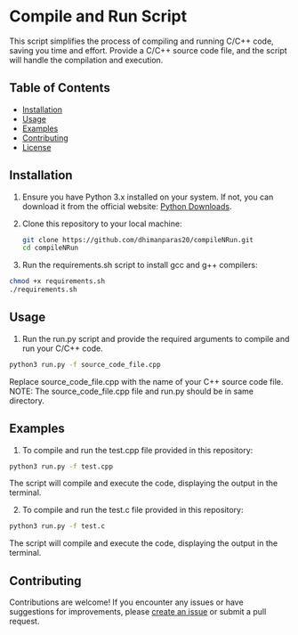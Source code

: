 # Compile and Run Script

This script simplifies the process of compiling and running C/C++ code, saving you time and effort. Provide a C/C++ source code file, and the script will handle the compilation and execution.

## Table of Contents

- [Installation](#installation)
- [Usage](#usage)
- [Examples](#examples)
- [Contributing](#contributing)
- [License](#license)

## Installation

1. Ensure you have Python 3.x installed on your system. If not, you can download it from the official website: [Python Downloads](https://www.python.org/downloads/).

2. Clone this repository to your local machine:

   ```bash
   git clone https://github.com/dhimanparas20/compileNRun.git
   cd compileNRun
   ```

3. Run the requirements.sh script to install gcc and g++ compilers:

  ```bash
  chmod +x requirements.sh
  ./requirements.sh
  ```

## Usage

1. Run the run.py script and provide the required arguments to compile and run your C/C++ code.

  ```bash
  python3 run.py -f source_code_file.cpp
  ```
Replace source_code_file.cpp with the name of your C++ source code file.
NOTE: The source_code_file.cpp file and run.py should be in same directory.


## Examples

1. To compile and run the test.cpp file provided in this repository:

  ```bash
  python3 run.py -f test.cpp
  ```
The script will compile and execute the code, displaying the output in the terminal.

2. To compile and run the test.c file provided in this repository:

  ```bash
  python3 run.py -f test.c
  ```
The script will compile and execute the code, displaying the output in the terminal.

## Contributing

Contributions are welcome! If you encounter any issues or have suggestions for improvements, please [create an issue](https://github.com/dhimanparas20/compileNRun/issues) or submit a pull request.



